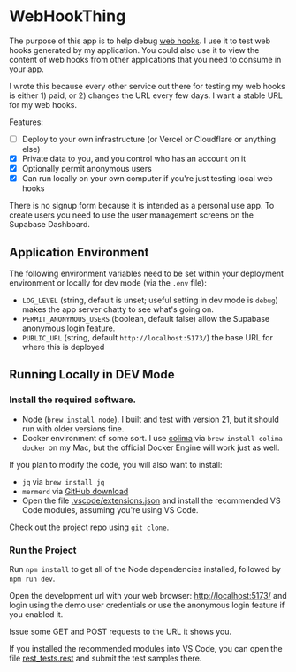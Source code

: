 # WebHookThing

The purpose of this app is to help debug [web hooks](https://en.wikipedia.org/wiki/Webhook). I use it to test web hooks generated by my application. You could also use it to view the content of web hooks from other applications that you need to consume in your app.

I wrote this because every other service out there for testing my web hooks is either 1) paid, or 2) changes the URL every few days. I want a stable URL for my web hooks.

Features:

- [ ] Deploy to your own infrastructure (or Vercel or Cloudflare or anything else)
- [x] Private data to you, and you control who has an account on it
- [x] Optionally permit anonymous users
- [x] Can run locally on your own computer if you're just testing local web hooks

There is no signup form because it is intended as a personal use app. To create users you need to use the user management screens on the Supabase Dashboard.

## Application Environment

The following environment variables need to be set within your deployment environment or locally for dev mode (via the `.env` file):

- `LOG_LEVEL` (string, default is unset; useful setting in dev mode is `debug`) makes the app server chatty to see what's going on.
- `PERMIT_ANONYMOUS_USERS` (boolean, default false) allow the Supabase anonymous login feature.
- `PUBLIC_URL` (string, default `http://localhost:5173/`) the base URL for where this is deployed

## Running Locally in DEV Mode

### Install the required software.

- Node (`brew install node`). I built and test with version 21, but it should run with older versions fine.
- Docker environment of some sort. I use [colima](https://github.com/abiosoft/colima) via `brew install colima docker` on my Mac, but the official Docker Engine will work just as well.

If you plan to modify the code, you will also want to install:

- `jq` via `brew install jq`
- `mermerd` via [GitHub download](https://github.com/KarnerTh/mermerd)
- Open the file [.vscode/extensions.json](./.vscode/extensions.json) and install the recommended VS Code modules, assuming you're using VS Code.

Check out the project repo using `git clone`.

### Run the Project

Run `npm install` to get all of the Node dependencies installed, followed by `npm run dev`.

Open the development url with your web browser: [http://localhost:5173/](http://localhost:5173/) and login using the demo user credentials or use the anonymous login feature if you enabled it.

Issue some GET and POST requests to the URL it shows you.

If you installed the recommended modules into VS Code, you can open the file [rest_tests.rest](./rest_tests.rest) and submit the test samples there.
